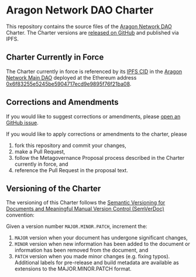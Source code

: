 # Aragon Network DAO Charter

This repository contains the source files of the [Aragon Network DAO](https://andao.aragon.org) Charter. 
The Charter versions are [released on GitHub](https://github.com/aragon/network-dao-charter/releases) and published via IPFS.


## Charter Currently in Force

The Charter currently in force is referenced by its [IPFS CID](https://docs.ipfs.io/concepts/content-addressing) in the
[Aragon Network Main DAO](https://govern.aragon.org/#/daos/an_main_dao) deployed at the Ethereum address 
[0x6f83255e5245be5904717ecd9e9895f76f21ba08](https://etherscan.io/address/0x6f83255e5245be5904717ecd9e9895f76f21ba08).


## Corrections and Amendments

If you would like to suggest corrections or amendments, please [open an GitHub issue](https://github.com/aragon/network-dao-charter/issues).

If you would like to apply corrections or amendments to the charter, please
1. fork this repository and commit your changes,
2. make a Pull Request,
3. follow the Metagovernance Proposal process described in the Charter currently in force, and 
4. reference the Pull Request in the proposal text.


## Versioning of the Charter

The versioning of this Charter follows the [Semantic Versioning for Documents and Meaningful Manual Version Control (SemVerDoc)](https://semverdoc.org/) convention:

Given a version number `MAJOR.MINOR.PATCH`, increment the:
1. `MAJOR` version when your document has undergone significant changes,
2. `MINOR` version when new information has been added to the document or information has been removed from the document, and
3. `PATCH` version when you made minor changes (e.g. fixing typos).
Additional labels for pre-release and build metadata are available as extensions to the MAJOR.MINOR.PATCH format.